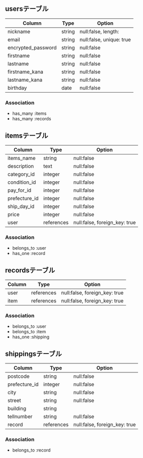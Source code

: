 ## usersテーブル

| Column               | Type     | Option                   |
| -------------------- | -------- |------------------------- |
| nickname             | string   | null:false, length:      |
| email                | string   | null:false, unique: true |
| encrypted_password   | string   | null:false               |
| firstname            | string   | null:false               |
| lastname             | string   | null:false               |
| firstname_kana       | string   | null:false               |
| lastname_kana        | string   | null:false               |
| birthday             | date     | null:false               |

### Association

- has_many :items
- has_many :records

## itemsテーブル

| Column               | Type        | Option                         |
| -------------------- | ----------- |------------------------------- |
| items_name           | string      | null:false                     |
| description          | text        | null:false                     |
| category_id          | integer     | null:false                     |
| condition_id         | integer     | null:false                     |
| pay_for_id           | integer     | null:false                     |
| prefecture_id        | integer     | null:false                     |
| ship_day_id          | integer     | null:false                     |
| price                | integer     | null:false                     |
| user                 | references  | null:false, foreign_key: true  |

### Association

- belongs_to :user
- has_one :record

## recordsテーブル

| Column               | Type        | Option                         |
| -------------------- | ----------- |------------------------------- |
| user                 | references  | null:false, foreign_key: true  |
| item                 | references  | null:false, foreign_key: true  |

### Association

- belongs_to :user
- belongs_to :item
- has_one :shipping

## shippingsテーブル

| Column               | Type         | Option                        |
| -------------------- | ------------ |------------------------------ |
| postcode             | string       | null:false                    |
| prefecture_id        | integer      | null:false                    |
| city                 | string       | null:false                    |
| street               | string       | null:false                    |
| building             | string       |                               |
| tellnumber           | string       | null:false                    |
| record               | references   | null:false, foreign_key: true |

### Association

- belongs_to :record